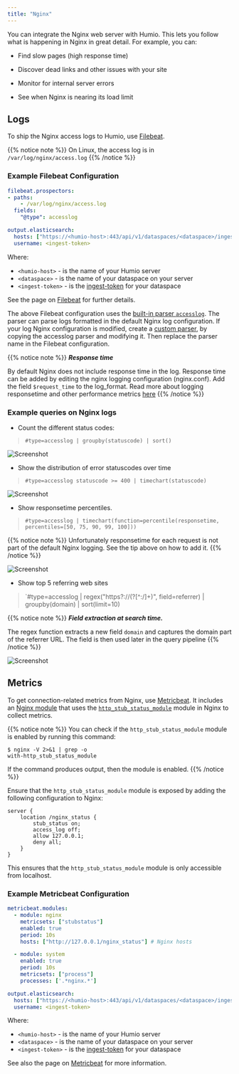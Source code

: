 ```yaml
---
title: "Nginx"
---
```


You can integrate the Nginx web server with Humio. This lets you follow what
is happening in Nginx in great detail. For example, you can:

* Find slow pages (high response time)

* Discover dead links and other issues with your site

* Monitor for internal server errors

* See when Nginx is nearing its load limit


## Logs

To ship the Nginx access logs to Humio, use
[Filebeat](../log-shippers/beats.md).

{{% notice note %}}
On Linux, the access log is in `/var/log/nginx/access.log`
{{% /notice %}}

<h3>Example Filebeat Configuration</h3>

``` yaml
filebeat.prospectors:
- paths:
    - /var/log/nginx/access.log
  fields:
    "@type": accesslog

output.elasticsearch:
  hosts: ["https://<humio-host>:443/api/v1/dataspaces/<dataspace>/ingest/elasticsearch"]
  username: <ingest-token>
```
Where:

* `<humio-host>` - is the name of your Humio server
* `<dataspace>` - is the name of your dataspace on your server
* `<ingest-token>` - is the [ingest-token](/ingest-tokens.md) for your dataspace

See the page on [Filebeat](../log-shippers/filebeat.md) for further details.

The above Filebeat configuration uses the [built-in parser `accesslog`](/built-in-parsers.md#accesslog).
The parser can parse logs formatted in the default Nginx log configuration. 
If your log Nginx configuration is modified, create a [custom parser](/parsing.md), by copying the accesslog parser and modifying it.
Then replace the parser name in the Filebeat configuration. 

{{% notice note %}}
***Response time***

By default Nginx does not include response time in the log.
Response time can be added by editing the nginx logging configuration (nginx.conf).
Add the field `$request_time` to the log_format.
Read more about logging responsetime and other performance metrics [here](https://www.nginx.com/blog/using-nginx-logging-for-application-performance-monitoring/)
{{% /notice %}}


### Example queries on Nginx logs

* Count the different status codes:
 > `#type=accesslog | groupby(statuscode) | sort()`

![Screenshot](/images/nginx-statuscodes.png)
 
* Show the distribution of error statuscodes over time
 > `#type=accesslog statuscode >= 400 | timechart(statuscode)`
 
![Screenshot](/images/nginx-statuscodes-timechart.png)
 
* Show responsetime percentiles. 
 > `#type=accesslog | timechart(function=percentile(responsetime, percentiles=[50, 75, 90, 99, 100]))`
  
{{% notice note %}}
Unfortunately responsetime for each request is not part of the default Nginx logging.
See the tip above on how to add it.
{{% /notice %}}
    
![Screenshot](/images/nginx-responsetime-percentiles.png)
    

* Show top 5 referring web sites
 > `#type=accesslog | regex("https?://(?<domain>[^:/]+)", field=referrer) | groupby(domain) | sort(limit=10)

{{% notice note %}}
***Field extraction at search time.***

The regex function extracts a new field `domain` and captures the domain part of the referrer URL.
The field is then used later in the query pipeline
{{% /notice %}}
    
![Screenshot](/images/nginx-referrer.png)


## Metrics

To get connection-related metrics from Nginx, use
[Metricbeat](https://www.elastic.co/guide/en/beats/metricbeat/current/index.html).
It includes an [Nginx
module](https://www.elastic.co/guide/en/beats/metricbeat/current/metricbeat-module-nginx.html)
that uses the
[`http_stub_status_module`](http://nginx.org/en/docs/http/ngx_http_stub_status_module.html)
module in Nginx to collect metrics.

{{% notice note %}}
You can check if the `http_stub_status_module` module is enabled by running
this command:

```
$ nginx -V 2>&1 | grep -o
with-http_stub_status_module
```

If the command produces output, then the module is enabled.
{{% /notice %}}

Ensure that the `http_stub_status_module` module is exposed by adding the following
configuration to Nginx:

```
server {
    location /nginx_status {
        stub_status on;
        access_log off;
        allow 127.0.0.1;
        deny all;
    }
}
```

This ensures that the `http_stub_status_module` module is only accessible from localhost.


<h3>Example Metricbeat Configuration</h3>

``` yaml
metricbeat.modules:
  - module: nginx
    metricsets: ["stubstatus"]
    enabled: true
    period: 10s
    hosts: ["http://127.0.0.1/nginx_status"] # Nginx hosts

  - module: system
    enabled: true
    period: 10s
    metricsets: ["process"]
    processes: ['.*nginx.*']

output.elasticsearch:
  hosts: ["https://<humio-host>:443/api/v1/dataspaces/<dataspace>/ingest/elasticsearch"]
  username: <ingest-token>
```

Where:

* `<humio-host>` - is the name of your Humio server
* `<dataspace>` - is the name of your dataspace on your server
* `<ingest-token>` - is the [ingest-token](/ingest-tokens.md) for your dataspace

See also the page on [Metricbeat](../log-shippers/metricbeat.md) for more
information.
